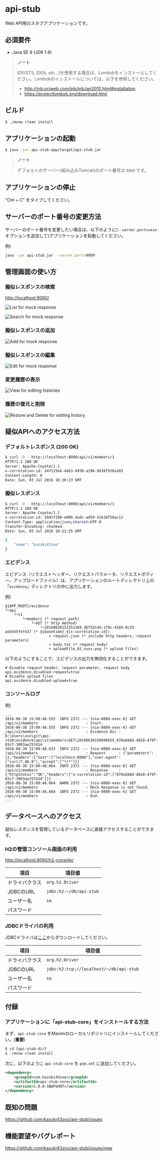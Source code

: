 # api-stub

Web API用のスタブアプリケーションです。

## 必須要件

* Java SE 8 (JDK 1.8)

> **ノート**
>
> IDE(STS, IDEA, etc...)を使用する場合は、Lombokをインストールしてください。Lombokのインストールについては、以下を参照してください。
>
> * http://jnb.ociweb.com/jnb/jnbJan2010.html#installation
> * https://projectlombok.org/download.html


## ビルド

```bash
$ ./mvnw clean install
```

## アプリケーションの起動

```bash
$ java -jar api-stub-app/target/api-stub.jar
```

> **ノート**
> 
> デフォルトのサーバー(組み込みTomcat)のポート番号は `8080` です。

## アプリケーションの停止

"Ctrl + C" をタイプしてください。

## サーバーのポート番号の変更方法

サーバーのポート番号を変更したい場合は、以下のように(`--server.port=xxxx` オプションを追加して)アプリケーションを起動してください。

例)

```bash
java -jar api-stub.jar --server.port=9999
```

## 管理画面の使い方

### 擬似レスポンスの検索

[http://localhost:8080/](http://localhost:8080/)

![List for mock response](material/list-screen.png)

![Search for mock response](material/list-screen-searched.png)


### 擬似レスポンスの追加

![Add for mock response](material/create-screen.png)

### 擬似レスポンスの編集

![Edit for mock response](material/edit-screen.png)

### 変更履歴の表示

![View for editing histories](material/list-history-screen.png)

### 履歴の復元と削除

![Restore and Delete for editing history](material/history-screen.png)


## 疑似APIへのアクセス方法

### デフォルトレスポンス (200 OK)

```bash
$ curl -D - http://localhost:8080/api/v1/members/1
HTTP/1.1 200 OK
Server: Apache-Coyote/1.1
x-correlation-id: 247125e6-44b3-4938-a196-9d38f528a103
Content-Length: 0
Date: Sun, 03 Jul 2016 18:20:23 GMT

```

### 擬似レスポンス

```bash
$ curl -D - http://localhost:8080/api/v1/members/1
HTTP/1.1 200 OK
Server: Apache-Coyote/1.1
x-correlation-id: 5941f298-e00b-4adc-ad59-51610f50ac12
Content-Type: application/json;charset=UTF-8
Transfer-Encoding: chunked
Date: Sun, 03 Jul 2016 18:21:25 GMT

{
    "name": "kazuki43zoo"
}
```

### エビデンス

エビデンス（リクエストヘッダー、リクエストパラメータ、リクエストボディー、アップロードファイル）は、アプリケーションのルートディレクトリ上の「`evidence`」ディレクトリの中に出力します。

例)

```text
${APP_ROOT}/evidence
└─api
    └─v1
        └─members (* request path)
            └─GET (* http method)
                └─20160630151351369_dbf5d14d-179c-418d-8c25-ad3e55fefe37 (* ${datetime}_${x-correlation-id})
                    + request.json (* include http headers, request parameters)
                    + body.txt (* request body)
                    + uploadFile_01_xxxx.png (* upload files)
```

以下のようにすることで、エビデンスの出力を無効化することができます。

```properties
# Disable request header, request parameter, request body
api.evidence.disabled-request=true
# Disable upload files
api.evidence.disabled-upload=true
```

### コンソールログ

例)

```text
...
2016-06-30 15:09:48.555  INFO 2372 --- [nio-8080-exec-6] GET /api/v1/members                      : Start.
2016-06-30 15:09:48.555  INFO 2372 --- [nio-8080-exec-6] GET /api/v1/members                      : Evidence Dir : D:\Users\xxx\git\api-stub\evidence\api\v1\members\GET\20160630150948555_878abb0d-4828-479f-83cf-3003ae257414
2016-06-30 15:09:48.633  INFO 2372 --- [nio-8080-exec-6] GET /api/v1/members                      : Request      : {"parameters":{},"headers":{"host":["localhost:8080"],"user-agent":["curl/7.46.0"],"accept":["*/*"]}}
2016-06-30 15:09:48.664  INFO 2372 --- [nio-8080-exec-6] GET /api/v1/members                      : Response     : {"httpStatus":"OK","headers":{"x-correlation-id":["878abb0d-4828-479f-83cf-3003ae257414"]}}
2016-06-30 15:09:48.664  WARN 2372 --- [nio-8080-exec-6] GET /api/v1/members                      : Mock Response is not found.
2016-06-30 15:09:48.664  INFO 2372 --- [nio-8080-exec-6] GET /api/v1/members                      : End.
...
```

## データベースへのアクセス

疑似レスポンスを管理しているデータベースに直接アクセスすることができます。

### H2の管理コンソール画面の利用

[http://localhost:8080/h2-console/](http://localhost:8080/h2-console/)

| 項目 | 項目値 |
| ---- | ----- |
| ドライバクラス | `org.h2.Driver` |
| JDBCのURL | `jdbc:h2:~/db/api-stub` |
| ユーザー名 | `sa` |
| パスワード | |

### JDBCドライバの利用

JDBCドライバは[ここ](http://repo2.maven.org/maven2/com/h2database/h2/1.4.191/h2-1.4.191.jar)からダウンロードしてください。

| 項目 | 項目値 |
| ---- | ----- |
| ドライバクラス | `org.h2.Driver` |
| JDBCのURL | `jdbc:h2:tcp://localhost/~/db/api-stub` |
| ユーザー名 | `sa` |
| パスワード | |


## 付録

### アプリケーションに「api-stub-core」をインストールする方法

まず、`api-stub-core` をMavenのローカルリポジトリにインストールしてください。(**重要**)

```bash
$ cd {api-stub-dir}
$ ./mvnw clean install
```

次に、以下のように `api-stub-core` を `pom.xml` に追加してください。

```xml
<dependency>
    <groupId>com.kazuki43zoo</groupId>
    <artifactId>api-stub-core</artifactId>
    <version>1.0.0-SNAPSHOT</version>
</dependency>
```

## 既知の問題

https://github.com/kazuki43zoo/api-stub/issues

## 機能要望やバグレポート

https://github.com/kazuki43zoo/api-stub/issues/new

